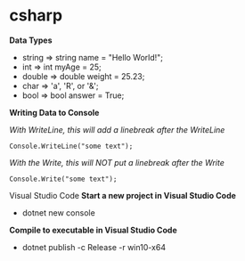 # csharp

__Data Types__
* string => string name = "Hello World!";
* int => int myAge = 25;
* double => double weight =  25.23;
* char => 'a', 'R', or '&';
* bool => bool answer = True;

__Writing Data to Console__

*With WriteLine, this will add a linebreak after the WriteLine*
```
Console.WriteLine("some text");
```

*With the Write, this will NOT put a linebreak after the Write*
```
Console.Write("some text");
```

Visual Studio Code
__Start a new project in Visual Studio Code__
* dotnet new console

__Compile to executable in Visual Studio Code__
* dotnet publish -c Release -r win10-x64
